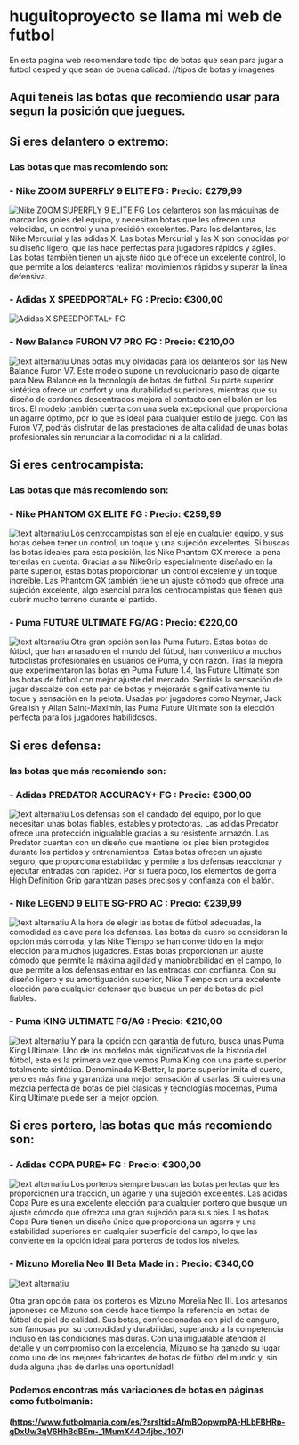 # huguitoproyecto se llama mi web de futbol

En esta pagina web recomendare todo tipo de botas que sean para jugar a futbol cesped y que sean de buena calidad.
//tipos de botas y imagenes
## Aqui teneis las botas que recomiendo usar para segun la posición que juegues.


## Si eres delantero o extremo:

### Las botas que mas recomiendo son:
### - Nike ZOOM SUPERFLY 9 ELITE FG : Precio: €279,99
![Nike ZOOM SUPERFLY 9 ELITE FG](https://i1.t4s.cz/galleries/3/584373.jpg)
Los delanteros son las máquinas de marcar los goles del equipo, y necesitan botas que les ofrecen una velocidad, un control y una precisión excelentes. Para los delanteros, las Nike Mercurial y las adidas X. Las botas Mercurial y las X son conocidas por su diseño ligero, que las hace perfectas para jugadores rápidos y ágiles. Las botas también tienen un ajuste ñido que ofrece un excelente control, lo que permite a los delanteros realizar movimientos rápidos y superar la línea defensiva.

### - Adidas X SPEEDPORTAL+ FG : Precio: €300,00
![Adidas X SPEEDPORTAL+ FG](https://i1.t4s.cz/galleries/3/584378.jpg)



### - New Balance FURON V7 PRO FG : Precio: €210,00
![text alternatiu](https://i1.t4s.cz/galleries/3/584370.jpg)
Unas botas muy olvidadas para los delanteros son las New Balance Furon V7. Este modelo supone un revolucionario paso de gigante para New Balance en la tecnología de botas de fútbol. Su parte superior sintética ofrece un confort y una durabilidad superiores, mientras que su diseño de cordones descentrados mejora el contacto con el balón en los tiros. El modelo también cuenta con una suela excepcional que proporciona un agarre óptimo, por lo que es ideal para cualquier estilo de juego. Con las Furon V7, podrás disfrutar de las prestaciones de alta calidad de unas botas profesionales sin renunciar a la comodidad ni a la calidad.



## Si eres centrocampista: 


### Las botas que más recomiendo son:
### - Nike PHANTOM GX ELITE FG : Precio: €259,99
![text alternatiu](https://i1.t4s.cz/galleries/3/584375.jpg)
Los centrocampistas son el eje en cualquier equipo, y sus botas deben tener un control, un toque y una sujeción excelentes. Si buscas las botas ideales para esta posición, las Nike Phantom GX merece la pena tenerlas en cuenta. Gracias a su NikeGrip especialmente diseñado en la parte superior, estas botas proporcionan un control excelente y un toque increíble. Las Phantom GX también tiene un ajuste cómodo que ofrece una sujeción excelente, algo esencial para los centrocampistas que tienen que cubrir mucho terreno durante el partido.


### - Puma FUTURE ULTIMATE FG/AG : Precio: €220,00
![text alternatiu](https://i1.t4s.cz/galleries/3/584371.jpg)
Otra gran opción son las Puma Future. Estas botas de fútbol, que han arrasado en el mundo del fútbol, han convertido a muchos futbolistas profesionales en usuarios de Puma, y con razón. Tras la mejora que experimentaron las botas en Puma Future 1.4, las Future Ultimate son las botas de fútbol con mejor ajuste del mercado. Sentirás la sensación de jugar descalzo con este par de botas y mejorarás significativamente tu toque y sensación en la pelota. Usadas por jugadores como Neymar, Jack Grealish y Allan Saint-Maximin, las Puma Future Ultimate son la elección perfecta para los jugadores habilidosos.

## Si eres defensa:

### las botas que más recomiendo son:
### - Adidas PREDATOR ACCURACY+ FG : Precio: €300,00 
![text alternatiu](https://i1.t4s.cz/galleries/3/584376.jpg)
Los defensas son el candado del equipo, por lo que necesitan unas botas fiables, estables y protectoras. Las adidas Predator ofrece una protección inigualable gracias a su resistente armazón. Las Predator cuentan con un diseño que mantiene los pies bien protegidos durante los partidos y entrenamientos. Estas botas ofrecen un ajuste seguro, que proporciona estabilidad y permite a los defensas reaccionar y ejecutar entradas con rapidez. Por si fuera poco, los elementos de goma High Definition Grip garantizan pases precisos y confianza con el balón.

### - Nike LEGEND 9 ELITE SG-PRO AC : Precio: €239,99
![text alternatiu](https://i1.t4s.cz/galleries/3/584377.jpg)
A la hora de elegir las botas de fútbol adecuadas, la comodidad es clave para los defensas. Las botas de cuero se consideran la opción más cómoda, y las Nike Tiempo se han convertido en la mejor elección para muchos jugadores. Estas botas proporcionan un ajuste cómodo que permite la máxima agilidad y maniobrabilidad en el campo, lo que permite a los defensas entrar en las entradas con confianza. Con su diseño ligero y su amortiguación superior, Nike Tiempo son una excelente elección para cualquier defensor que busque un par de botas de piel fiables.

### - Puma KING ULTIMATE FG/AG : Precio: €210,00 
![text alternatiu](https://i1.t4s.cz/galleries/3/584372.jpg)
Y para la opción con garantía de futuro, busca unas Puma King Ultimate. Uno de los modelos más significativos de la historia del fútbol, esta es la primera vez que vemos Puma King con una parte superior totalmente sintética. Denominada K-Better, la parte superior imita el cuero, pero es más fina y garantiza una mejor sensación al usarlas. Si quieres una mezcla perfecta de botas de piel clásicas y tecnologías modernas, Puma King Ultimate puede ser la mejor opción.


## Si eres portero, las botas que más recomiendo son:


### - Adidas COPA PURE+ FG : Precio: €300,00
![text alternatiu](https://i1.t4s.cz/galleries/3/584369.jpg)
Los porteros siempre buscan las botas perfectas que les proporcionen una tracción, un agarre y una sujeción excelentes. Las adidas Copa Pure es una excelente elección para cualquier portero que busque un ajuste cómodo que ofrezca una gran sujeción para sus pies. Las botas Copa Pure tienen un diseño único que proporciona un agarre y una estabilidad superiores en cualquier superficie del campo, lo que las convierte en la opción ideal para porteros de todos los niveles.
### -  Mizuno Morelia Neo III Beta Made in : Precio: €340,00
![text alternatiu](https://i1.t4s.cz/galleries/3/584374.jpg)

Otra gran opción para los porteros es Mizuno Morelia Neo III. Los artesanos japoneses de Mizuno son desde hace tiempo la referencia en botas de fútbol de piel de calidad. Sus botas, confeccionadas con piel de canguro, son famosas por su comodidad y durabilidad, superando a la competencia incluso en las condiciones más duras. Con una inigualable atención al detalle y un compromiso con la excelencia, Mizuno se ha ganado su lugar como uno de los mejores fabricantes de botas de fútbol del mundo y, sin duda alguna ¡has de darles una oportunidad!

### Podemos encontras más variaciones de botas en páginas como futbolmania: 
#### (https://www.futbolmania.com/es/?srsltid=AfmBOopwrpPA-HLbFBHRp-qDxUw3qV6HhBdBEm-_1MumX44D4jbcJ1O7) 
